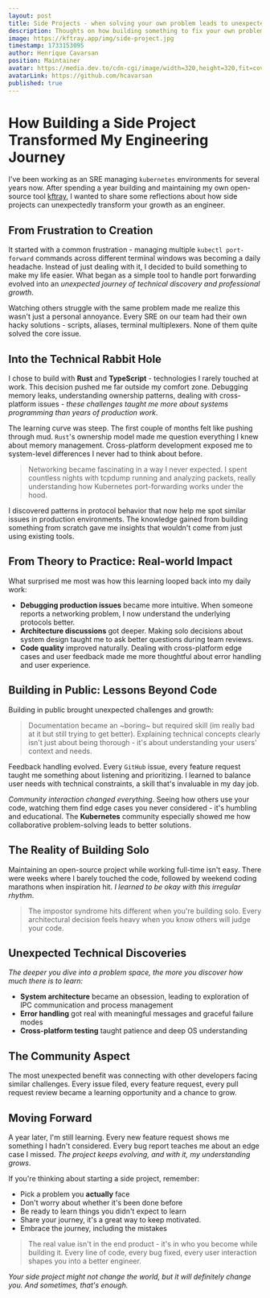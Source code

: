 ```yaml
---
layout: post
title: Side Projects - when solving your own problem leads to unexpected growth
description: Thoughts on how building something to fix your own problems can grow your technical skills & perspective
image: https://kftray.app/img/side-project.jpg
timestamp: 1733153095
author: Henrique Cavarsan
position: Maintainer
avatar: https://media.dev.to/cdn-cgi/image/width=320,height=320,fit=cover,gravity=auto,format=auto/https%3A%2F%2Fdev-to-uploads.s3.amazonaws.com%2Fuploads%2Fuser%2Fprofile_image%2F1243406%2F70a23663-0e74-428f-9f28-9e83c6178188.jpeg
avatarLink: https://github.com/hcavarsan
published: true
---
```



# How Building a Side Project Transformed My Engineering Journey

I've been working as an SRE managing `kubernetes` environments for several years now. After spending a year building and maintaining my own open-source tool [kftray](https://github.com/hcavarsan/kftray), I wanted to share some reflections about how side projects can unexpectedly transform your growth as an engineer.

## From Frustration to Creation

It started with a common frustration - managing multiple `kubectl port-forward` commands across different terminal windows was becoming a daily headache. Instead of just dealing with it, I decided to build something to make my life easier. What began as a simple tool to handle port forwarding evolved into an *unexpected journey of technical discovery and professional growth*.

Watching others struggle with the same problem made me realize this wasn't just a personal annoyance. Every SRE on our team had their own hacky solutions - scripts, aliases, terminal multiplexers. None of them quite solved the core issue.

## Into the Technical Rabbit Hole

I chose to build with **Rust** and **TypeScript** - technologies I rarely touched at work. This decision pushed me far outside my comfort zone. Debugging memory leaks, understanding ownership patterns, dealing with cross-platform issues - *these challenges taught me more about systems programming than years of production work*.

The learning curve was steep. The first couple of months felt like pushing through mud. `Rust`'s ownership model made me question everything I knew about memory management. Cross-platform development exposed me to system-level differences I never had to think about before.

> Networking became fascinating in a way I never expected. I spent countless nights with tcpdump running and analyzing packets, really understanding how Kubernetes port-forwarding works under the hood.

I discovered patterns in protocol behavior that now help me spot similar issues in production environments. The knowledge gained from building something from scratch gave me insights that wouldn't come from just using existing tools.

## From Theory to Practice: Real-world Impact

What surprised me most was how this learning looped back into my daily work:

- **Debugging production issues** became more intuitive. When someone reports a networking problem, I now understand the underlying protocols better.
- **Architecture discussions** got deeper. Making solo decisions about system design taught me to ask better questions during team reviews.
- **Code quality** improved naturally. Dealing with cross-platform edge cases and user feedback made me more thoughtful about error handling and user experience.

## Building in Public: Lessons Beyond Code

Building in public brought unexpected challenges and growth:

> Documentation became an ~boring~ but required skill (im really bad at it but still trying to get better). Explaining technical concepts clearly isn't just about being thorough - it's about understanding your users' context and needs.

Feedback handling evolved. Every `GitHub` issue, every feature request taught me something about listening and prioritizing. I learned to balance user needs with technical constraints, a skill that's invaluable in my day job.

*Community interaction changed everything*. Seeing how others use your code, watching them find edge cases you never considered - it's humbling and educational. The **Kubernetes** community especially showed me how collaborative problem-solving leads to better solutions.

## The Reality of Building Solo

Maintaining an open-source project while working full-time isn't easy. There were weeks where I barely touched the code, followed by weekend coding marathons when inspiration hit. *I learned to be okay with this irregular rhythm*.

> The impostor syndrome hits different when you're building solo. Every architectural decision feels heavy when you know others will judge your code.

## Unexpected Technical Discoveries

*The deeper you dive into a problem space, the more you discover how much there is to learn:*

- **System architecture** became an obsession, leading to exploration of IPC communication and process management
- **Error handling** got real with meaningful messages and graceful failure modes
- **Cross-platform testing** taught patience and deep OS understanding


## The Community Aspect

The most unexpected benefit was connecting with other developers facing similar challenges. Every issue filed, every feature request, every pull request review became a learning opportunity and a chance to grow.

## Moving Forward

A year later, I'm still learning. Every new feature request shows me something I hadn't considered. Every bug report teaches me about an edge case I missed. *The project keeps evolving, and with it, my understanding grows*.

If you're thinking about starting a side project, remember:
- Pick a problem you **actually** face
- Don't worry about whether it's been done before
- Be ready to learn things you didn't expect to learn
- Share your journey, it's a great way to keep motivated.
- Embrace the journey, including the mistakes

> The real value isn't in the end product - it's in who you become while building it. Every line of code, every bug fixed, every user interaction shapes you into a better engineer.

*Your side project might not change the world, but it will definitely change you. And sometimes, that's enough.*
